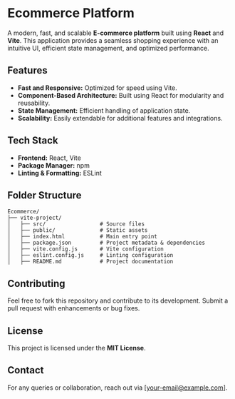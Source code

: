 # Ecommerce Platform

A modern, fast, and scalable **E-commerce platform** built using **React** and **Vite**. This application provides a seamless shopping experience with an intuitive UI, efficient state management, and optimized performance.

## Features

- **Fast and Responsive:** Optimized for speed using Vite.
- **Component-Based Architecture:** Built using React for modularity and reusability.
- **State Management:** Efficient handling of application state.
- **Scalability:** Easily extendable for additional features and integrations.

## Tech Stack

- **Frontend:** React, Vite
- **Package Manager:** npm
- **Linting & Formatting:** ESLint

## Folder Structure

```
Ecommerce/
├── vite-project/
│   ├── src/                 # Source files
│   ├── public/              # Static assets
│   ├── index.html           # Main entry point
│   ├── package.json         # Project metadata & dependencies
│   ├── vite.config.js       # Vite configuration
│   ├── eslint.config.js     # Linting configuration
│   ├── README.md            # Project documentation
```

## Contributing

Feel free to fork this repository and contribute to its development. Submit a pull request with enhancements or bug fixes.

## License

This project is licensed under the **MIT License**.

## Contact

For any queries or collaboration, reach out via [your-email@example.com].

